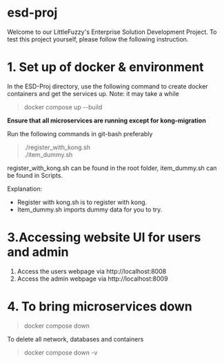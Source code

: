 # esd-proj
Welcome to our LittleFuzzy's Enterprise Solution Development Project. To test this project yourself, please follow the following instruction.
# 1. Set up of docker & environment
In the ESD-Proj directory, use the following command to create docker containers and get the services up. Note: it may take a while
> docker compose up --build

**Ensure that all microservices are running except for kong-migration<p>**

Run the following commands in git-bash preferably
> ./register_with_kong.sh  <br>
> ./item_dummy.sh

register_with_kong.sh can be found in the root folder, item_dummy.sh can be found in Scripts.

Explanation:
* Register with kong.sh is to register with kong.
* Item_dummy.sh imports dummy data for you to try. 

# 3.Accessing website UI for users and admin
1. Access the users webpage via http://localhost:8008
2. Access the admin webpage via http://localhost:8009


# 4. To bring microservices down
> docker compose down 

To delete all network, databases and containers
> docker compose down -v